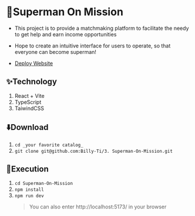 # 🌱Superman On Mission

- This project is to provide a matchmaking platform to facilitate the needy to get help and earn income opportunities

- Hope to create an intuitive interface for users to operate, so that everyone can become superman!

- [Deploy Website](https://superman-4eb28.web.app/)

## ✨Technology

1. React + Vite
2. TypeScript
3. TaiwindCSS

## ⬇️Download

1. `cd _your favorite catalog_`
2. `git clone git@github.com:Billy-Ti/3. Superman-On-Mission.git`

## 🔖Execution

1. `cd Superman-On-Mission`
2. `npm install`
3. `npm run dev`
   > You can also enter http://localhost:5173/ in your browser
